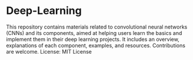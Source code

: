 # Deep-Learning
This repository contains materials related to convolutional neural networks (CNNs) and its components, aimed at helping users learn the basics and implement them in their deep learning projects. It includes an overview, explanations of each component, examples, and resources. Contributions are welcome. License: MIT License
